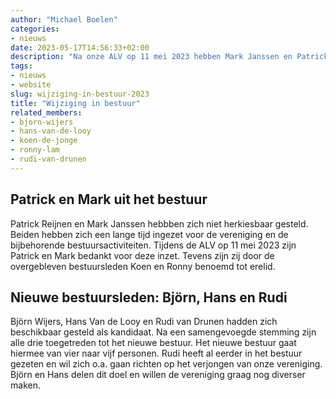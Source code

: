 ```yaml
---
author: "Michael Boelen"
categories:
- nieuws
date: 2023-05-17T14:56:33+02:00
description: "Na onze ALV op 11 mei 2023 hebben Mark Janssen en Patrick Reijnen het bestuur verlaten. Drie nieuwe leden zijn aangetreden tot het nieuwe bestuur."
tags:
- nieuws
- website
slug: wijziging-in-bestuur-2023
title: "Wijziging in bestuur"
related_members:
- bjorn-wijers
- hans-van-de-looy
- koen-de-jonge
- ronny-lam
- rudi-van-drunen
---
```


## Patrick en Mark uit het bestuur

Patrick Reijnen en Mark Janssen hebbben zich niet herkiesbaar gesteld. Beiden hebben zich een lange tijd ingezet voor de vereniging en de bijbehorende bestuursactiviteiten. Tijdens de ALV op 11 mei 2023 zijn Patrick en Mark bedankt voor deze inzet. Tevens zijn zij door de overgebleven bestuursleden Koen en Ronny benoemd tot erelid.

## Nieuwe bestuursleden: Björn, Hans en Rudi

Björn Wijers, Hans Van de Looy en Rudi van Drunen hadden zich beschikbaar gesteld als kandidaat. Na een samengevoegde stemming zijn alle drie toegetreden tot het nieuwe bestuur. Het nieuwe bestuur gaat hiermee van vier naar vijf personen. Rudi heeft al eerder in het bestuur gezeten en wil zich o.a. gaan richten op het verjongen van onze vereniging. Björn en Hans delen dit doel en willen de vereniging graag nog diverser maken.

